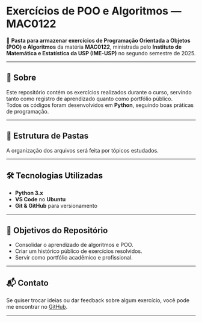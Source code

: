 # Exercícios de POO e Algoritmos — MAC0122

📂 **Pasta para armazenar exercícios de Programação Orientada a Objetos (POO) e Algoritmos** da matéria **MAC0122**, ministrada pelo **Instituto de Matemática e Estatística da USP (IME-USP)** no segundo semestre de 2025.

---

## 📜 Sobre
Este repositório contém os exercícios realizados durante o curso, servindo tanto como registro de aprendizado quanto como portfólio público.  
Todos os códigos foram desenvolvidos em **Python**, seguindo boas práticas de programação.

---

## 📂 Estrutura de Pastas
A organização dos arquivos será feita por tópicos estudados.


---

## 🛠 Tecnologias Utilizadas
- **Python 3.x**
- **VS Code** no **Ubuntu**
- **Git & GitHub** para versionamento

---

## 🎯 Objetivos do Repositório
- Consolidar o aprendizado de algoritmos e POO.
- Criar um histórico público de exercícios resolvidos.
- Servir como portfólio acadêmico e profissional.

---

## 📬 Contato
Se quiser trocar ideias ou dar feedback sobre algum exercício, você pode me encontrar no [GitHub](https://github.com/arthuroliveira2003).

---
